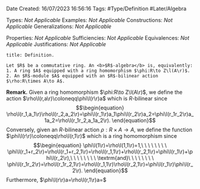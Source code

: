 <div class="topSpace"></div>

Date Created: 16/07/2023 16:56:16
Tags: #Type/Definition #Later/Algebra

Types: <i>Not Applicable</i>
Examples: <i>Not Applicable</i>
Constructions: <i>Not Applicable</i>
Generalizations: <i>Not Applicable</i>

Properties: <i>Not Applicable</i>
Sufficiencies: <i>Not Applicable</i>
Equivalences: <i>Not Applicable</i>
Justifications: <i>Not Applicable</i>

``` ad-Definition
title: Definition.

Let $R$ be a commutative ring. An <b>$R$-algebra</b> is, equivalently:
1. A ring $A$ equipped with a ring homomorphism $\phi:R\to Z\l(A\r)$.
2. An $R$-module $A$ equipped with an $R$-bilinear action $\rho:R\times A\to A$.

```

<b>Remark.</b> Given a ring homomorphism $\phi:R\to Z\l(A\r)$, we define the action $\rho\l(r,a\r)\coloneqq\phi\l(r\r)a$ which is $R$-bilinear since
$$\begin{equation}
    \rho\l(r_1,a_1\r)\rho\l(r_2,a_2\r)=\phi\l(r_1\r)a_1\phi\l(r_2\r)a_2=\phi\l(r_1r_2\r)a_1a_2=\rho\l(r_1r_2,a_1a_2\r).
\end{equation}$$
Conversely, given an $R$-bilinear action $\rho:R\times A\to A$, we define the function $\phi\l(r\r)\coloneqq\rho\l(r,1\r)$ which is a ring homomorphism since
$$\begin{equation}
    \phi\l(1\r)=\rho\l(1,1\r)=1,\ \ \ \ \ \ \ \ \phi\l(r_1+r_2\r)=\rho\l(r_1+r_2,1\r)=\rho\l(r_1,1\r)+\rho\l(r_2,1\r)=\phi\l(r_1\r)+\phi\l(r_2\r),\ \ \ \ \ \ \ \ \textrm{and}\ \ \ \ \ \ \ \ \phi\l(r_1r_2\r)=\rho\l(r_1r_2,1\r)=\rho\l(r_1,1\r)\rho\l(r_2,1\r)=\phi\l(r_1\r)\phi\l(r_2\r).
\end{equation}$$
Furthermore, $\phi\l(r\r)a=\rho\l(r,1\r)a=$
